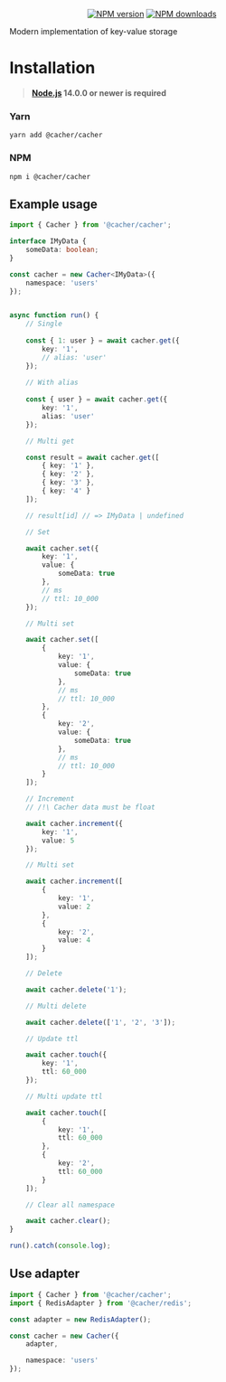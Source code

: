 <p align="center">
<a href="https://www.npmjs.com/package/@cacher/cacher"><img src="https://img.shields.io/npm/v/@cacher/cacher.svg?style=flat-square" alt="NPM version"></a>
<a href="https://www.npmjs.com/package/@cacher/cacher"><img src="https://img.shields.io/npm/dt/@cacher/cacher.svg?style=flat-square" alt="NPM downloads"></a>
</p>

Modern implementation of key-value storage

# Installation
> **[Node.js](https://nodejs.org/) 14.0.0 or newer is required**  

### Yarn
```
yarn add @cacher/cacher
```

### NPM
```
npm i @cacher/cacher
```

## Example usage

```ts
import { Cacher } from '@cacher/cacher';

interface IMyData {
    someData: boolean;
}

const cacher = new Cacher<IMyData>({
    namespace: 'users'
});


async function run() {
    // Single
    
    const { 1: user } = await cacher.get({
        key: '1',
        // alias: 'user'
    });
    
    // With alias
    
    const { user } = await cacher.get({
        key: '1',
        alias: 'user'
    });

    // Multi get

    const result = await cacher.get([
        { key: '1' },
        { key: '2' },
        { key: '3' },
        { key: '4' }
    ]);

    // result[id] // => IMyData | undefined

    // Set

    await cacher.set({
        key: '1',
        value: {
            someData: true
        },
        // ms
        // ttl: 10_000
    });

    // Multi set

    await cacher.set([
        {
            key: '1',
            value: {
                someData: true
            },
            // ms
            // ttl: 10_000
        },
        {
            key: '2',
            value: {
                someData: true
            },
            // ms
            // ttl: 10_000
        }
    ]);

    // Increment
    // /!\ Cacher data must be float

    await cacher.increment({
        key: '1',
        value: 5
    });

    // Multi set

    await cacher.increment([
        {
            key: '1',
            value: 2
        },
        {
            key: '2',
            value: 4
        }
    ]);

    // Delete

    await cacher.delete('1');

    // Multi delete

    await cacher.delete(['1', '2', '3']);

    // Update ttl

    await cacher.touch({
        key: '1',
        ttl: 60_000
    });

    // Multi update ttl

    await cacher.touch([
        {
            key: '1',
            ttl: 60_000
        },
        {
            key: '2',
            ttl: 60_000
        }
    ]);

    // Clear all namespace

    await cacher.clear();
}

run().catch(console.log);
```

## Use adapter

```ts
import { Cacher } from '@cacher/cacher';
import { RedisAdapter } from '@cacher/redis';

const adapter = new RedisAdapter();

const cacher = new Cacher({
    adapter,

    namespace: 'users'
});
```
